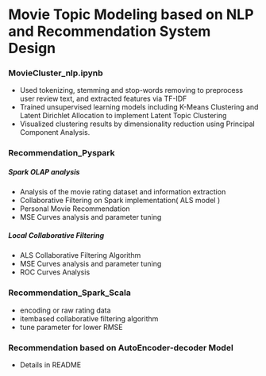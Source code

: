 
Movie Topic Modeling based on NLP and Recommendation System Design
====

### MovieCluster_nlp.ipynb
* Used tokenizing, stemming and stop-words removing to preprocess user review text, and extracted features via TF-IDF 
* Trained unsupervised learning models including K-Means Clustering and Latent Dirichlet Allocation to implement Latent Topic Clustering
* Visualized clustering results by dimensionality reduction using Principal Component Analysis.

### Recommendation_Pyspark

##### Spark OLAP analysis 
* Analysis of the movie rating dataset and information extraction
* Collaborative Filtering on Spark implementation( ALS model )
* Personal Movie Recommendation
* MSE Curves analysis and parameter tuning

##### Local Collaborative Filtering
* ALS Collaborative Filtering Algorithm
* MSE Curves analysis and parameter tuning
* ROC Curves Analysis

### Recommendation_Spark_Scala
* encoding or raw rating data
* itembased collaborative filtering algorithm
* tune parameter for lower RMSE

### Recommendation based on AutoEncoder-decoder Model

* Details in README



